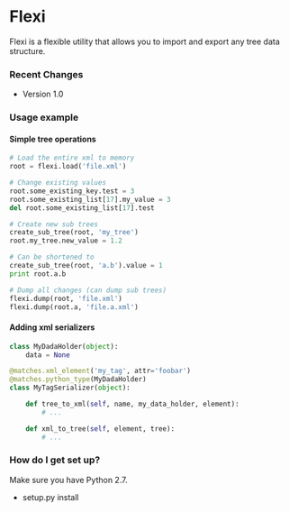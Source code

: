 # Flexi #

Flexi is a flexible utility that allows you to import and export any tree data structure.

### Recent Changes ###

* Version 1.0

### Usage example ###

#### Simple tree operations ####
```python
# Load the entire xml to memory
root = flexi.load('file.xml')

# Change existing values
root.some_existing_key.test = 3
root.some_existing_list[17].my_value = 3
del root.some_existing_list[17].test

# Create new sub trees
create_sub_tree(root, 'my_tree')
root.my_tree.new_value = 1.2

# Can be shortened to
create_sub_tree(root, 'a.b').value = 1
print root.a.b

# Dump all changes (can dump sub trees)
flexi.dump(root, 'file.xml')
flexi.dump(root.a, 'file.a.xml')
```

#### Adding xml serializers ####
```python
class MyDadaHolder(object):
    data = None

@matches.xml_element('my_tag', attr='foobar')
@matches.python_type(MyDadaHolder)
class MyTagSerializer(object):

    def tree_to_xml(self, name, my_data_holder, element):
        # ...

    def xml_to_tree(self, element, tree):
        # ...
```

### How do I get set up? ###
Make sure you have Python 2.7.

* setup.py install